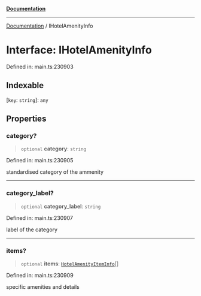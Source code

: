 [**Documentation**](../README.md)

***

[Documentation](../README.md) / IHotelAmenityInfo

# Interface: IHotelAmenityInfo

Defined in: main.ts:230903

## Indexable

\[`key`: `string`\]: `any`

## Properties

### category?

> `optional` **category**: `string`

Defined in: main.ts:230905

standardised category of the ammenity

***

### category\_label?

> `optional` **category\_label**: `string`

Defined in: main.ts:230907

label of the category

***

### items?

> `optional` **items**: [`HotelAmenityItemInfo`](../classes/HotelAmenityItemInfo.md)[]

Defined in: main.ts:230909

specific amenities and details
